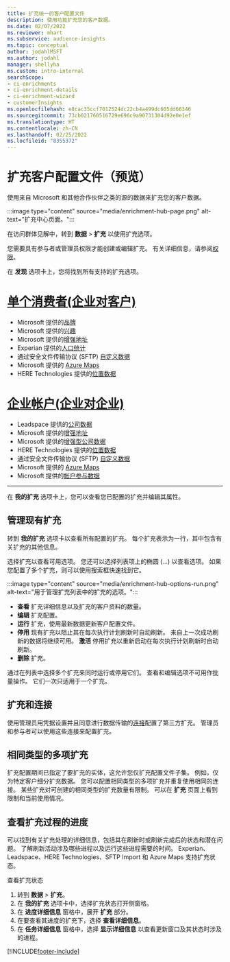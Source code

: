 ```yaml
---
title: 扩充统一的客户配置文件
description: 使用功能扩充您的客户数据。
ms.date: 02/07/2022
ms.reviewer: mhart
ms.subservice: audience-insights
ms.topic: conceptual
author: jodahlMSFT
ms.author: jodahl
manager: shellyha
ms.custom: intro-internal
searchScope:
- ci-enrichments
- ci-enrichment-details
- ci-enrichment-wizard
- customerInsights
ms.openlocfilehash: e8cac35ccf7012524dc22cb4a499dc605dd66346
ms.sourcegitcommit: 73cb021760516729e696c9a90731304d92e0e1ef
ms.translationtype: HT
ms.contentlocale: zh-CN
ms.lasthandoff: 02/25/2022
ms.locfileid: "8355372"
---
```

# <a name="enrichment-for-customer-profiles-preview"></a>扩充客户配置文件（预览）

使用来自 Microsoft 和其他合作伙伴之类的源的数据来扩充您的客户数据。

:::image type="content" source="media/enrichment-hub-page.png" alt-text="扩充中心页面。":::

在访问群体见解中，转到 **数据** > **扩充** 以使用扩充选项。  

您需要具有参与者或管理员权限才能创建或编辑扩充。 有关详细信息，请参阅[权限](permissions.md)。

在 **发现** 选项卡上，您将找到所有支持的扩充选项。

# <a name="individual-consumers-b-to-c"></a>[单个消费者(企业对客户)](#tab/b2c)

- Microsoft 提供的[品牌](enrichment-microsoft.md)
- Microsoft 提供的[兴趣](enrichment-microsoft.md)
- Microsoft 提供的[增强地址](enrichment-enhanced-addresses.md) 
- Experian 提供的[人口统计](enrichment-experian.md)
- 通过安全文件传输协议 (SFTP) [自定义数据](enrichment-SFTP-custom-import.md) 
- Microsoft 提供的 [Azure Maps](enrichment-azure-maps.md)
- HERE Technologies 提供的[位置数据](enrichment-here.md) 

# <a name="business-accounts-b-to-b"></a>[企业帐户(企业对企业)](#tab/b2b)

- Leadspace 提供的[公司数据](enrichment-leadspace.md)
- Microsoft 提供的[增强地址](enrichment-enhanced-addresses.md) 
- Microsoft 提供的[增强型公司数据](enrichment-enhanced-company-data.md)
- HERE Technologies 提供的[位置数据](enrichment-here.md) 
- 通过安全文件传输协议 (SFTP) [自定义数据](enrichment-SFTP-custom-import.md) 
- Microsoft 提供的 [Azure Maps](enrichment-azure-maps.md)
- Microsoft 提供的[帐户参与数据](enrichment-office.md)

---

在 **我的扩充** 选项卡上，您可以查看您已配置的扩充并编辑其属性。

## <a name="manage-existing-enrichments"></a>管理现有扩充

转到 **我的扩充** 选项卡以查看所有配置的扩充。 每个扩充表示为一行，其中包含有关扩充的其他信息。

选择扩充以查看可用选项。 您还可以选择列表项上的椭圆 (...) 以查看选项。 如果您配置了多个扩充，则可以使用搜索框快速找到它。

:::image type="content" source="media/enrichment-hub-options-run.png" alt-text="用于管理扩充列表中的扩充的选项。":::

- **查看** 扩充详细信息以及扩充的客户资料的数量。
- **编辑** 扩充配置。
- **运行** 扩充，使用最新数据更新客户配置文件。
- **停用** 现有扩充以阻止其在每次执行计划刷新时自动刷新。 来自上一次成功刷新的数据将继续可用。 **激活** 停用扩充以重新启动在每次执行计划刷新时自动刷新。
- **删除** 扩充。

通过在列表中选择多个扩充来同时运行或停用它们。 查看和编辑选项不可用作批量操作。 它们一次只适用于一个扩充。

## <a name="enrichments-and-connections"></a>扩充和连接

使用管理员用凭据设置并且同意进行数据传输的[连接](connections.md)配置了第三方扩充。 管理员和参与者可以使用这些连接来配置扩充。  

## <a name="multiple-enrichments-of-the-same-type"></a>相同类型的多项扩充

扩充配置期间已指定了要扩充的实体，这允许您仅扩充配置文件子集。 例如，仅为特定客户细分扩充数据。 您可以配置相同类型的多项扩充并重复使用相同的连接。 某些扩充对可创建的相同类型的扩充数量有限制。 可以在 **扩充** 页面上看到限制和当前使用情况。

## <a name="see-the-progress-of-the-enrichment-process"></a>查看扩充过程的进度

可以找到有关扩充处理的详细信息，包括其在刷新时或刷新完成后的状态和潜在问题。 了解刷新活动涉及哪些进程以及运行这些进程需要的时间。 Experian、Leadspace、HERE Technologies、SFTP Import 和 Azure Maps 支持扩充状态。

查看扩充状态

1. 转到 **数据** > **扩充**。 
1. 在 **我的扩充** 选项卡中，选择扩充状态打开侧窗格。 
1. 在 **进度详细信息** 窗格中，展开 **扩充** 部分。 
1. 在要查看其进度的扩充下，选择 **查看详细信息**。 
1. 在 **任务详细信息** 窗格中，选择 **显示详细信息** 以查看更新窗口及其状态时涉及的进程。 

[!INCLUDE[footer-include](../includes/footer-banner.md)]

